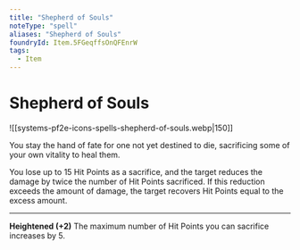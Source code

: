 ```yaml
---
title: "Shepherd of Souls"
noteType: "spell"
aliases: "Shepherd of Souls"
foundryId: Item.5FGeqffsOnQFEnrW
tags:
  - Item
---
```


# Shepherd of Souls
![[systems-pf2e-icons-spells-shepherd-of-souls.webp|150]]

You stay the hand of fate for one not yet destined to die, sacrificing some of your own vitality to heal them.

You lose up to 15 Hit Points as a sacrifice, and the target reduces the damage by twice the number of Hit Points sacrificed. If this reduction exceeds the amount of damage, the target recovers Hit Points equal to the excess amount.

* * *

**Heightened (+2)** The maximum number of Hit Points you can sacrifice increases by 5.
